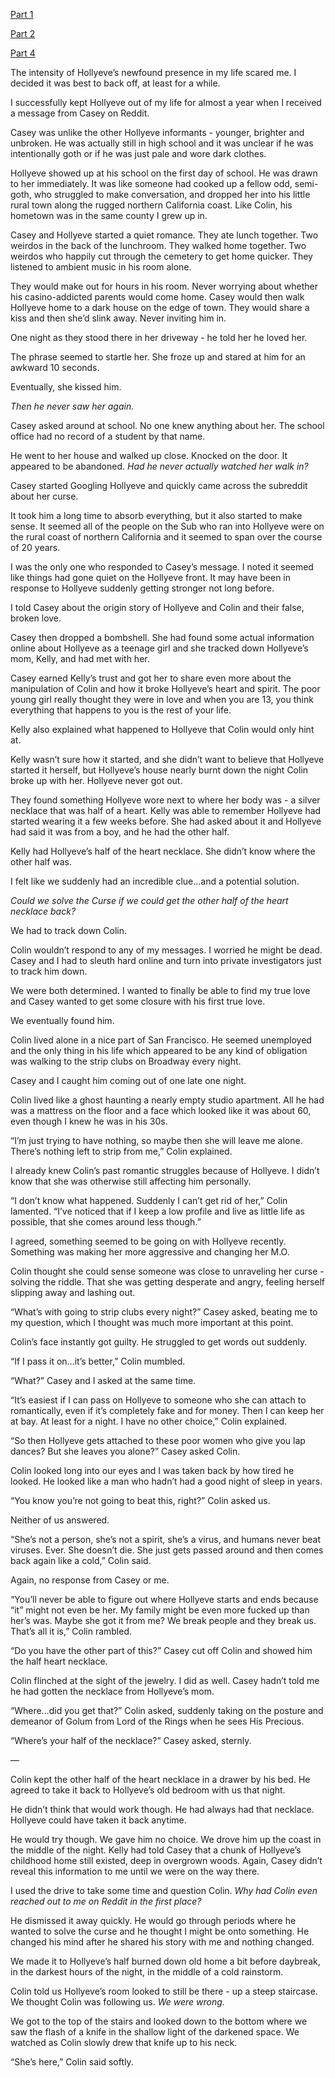 [Part 1](https://www.reddit.com/r/nosleep/comments/xvwn3d/all_my_exes_die_after_we_break_up_the_curse_of/)

[Part 2](https://www.reddit.com/r/nosleep/comments/xxidln/all_my_exes_die_after_we_break_up_the_curse_of/)

[Part 4](https://www.reddit.com/r/nosleep/comments/y1c12x/all_my_exes_die_after_we_break_up_the_curse_of/)

The intensity of Hollyeve’s newfound presence in my life scared me. I decided it was best to back off, at least for a while. 

I successfully kept Hollyeve out of my life for almost a year when I received a message from Casey on Reddit.

Casey was unlike the other Hollyeve informants - younger, brighter and unbroken. He was actually still in high school and it was unclear if he was intentionally goth or if he was just pale and wore dark clothes.

Hollyeve showed up at his school on the first day of school. He was drawn to her immediately. It was like someone had cooked up a fellow odd, semi-goth, who struggled to make conversation, and dropped her into his little rural town along the rugged northern California coast. Like Colin, his hometown was in the same county I grew up in.  

Casey and Hollyeve started a quiet romance. They ate lunch together. Two weirdos in the back of the lunchroom. They walked home together. Two weirdos who happily cut through the cemetery to get home quicker. They listened to ambient music in his room alone. 

They would make out for hours in his room. Never worrying about whether his casino-addicted parents would come home. Casey would then walk Hollyeve home to a dark house on the edge of town. They would share a kiss and then she’d slink away. Never inviting him in. 

One night as they stood there in her driveway - he told her he loved her. 

The phrase seemed to startle her. She froze up and stared at him for an awkward 10 seconds. 

Eventually, she kissed him. 

*Then he never saw her again.* 

Casey asked around at school. No one knew anything about her. The school office had no record of a student by that name. 

He went to her house and walked up close. Knocked on the door. It appeared to be abandoned. *Had he never actually watched her walk in?* 

Casey started Googling Hollyeve and quickly came across the subreddit about her curse. 

It took him a long time to absorb everything, but it also started to make sense. It seemed all of the people on the Sub who ran into Hollyeve were on the rural coast of northern California and it seemed to span over the course of 20 years.

I was the only one who responded to Casey’s message. I noted it seemed like things had gone quiet on the Hollyeve front. It may have been in response to Hollyeve suddenly getting stronger not long before. 

I told Casey about the origin story of Hollyeve and Colin and their false, broken love. 

Casey then dropped a bombshell. She had found some actual information online about Hollyeve as a teenage girl and she tracked down Hollyeve’s mom, Kelly, and had met with her. 

Casey earned Kelly’s trust and got her to share even more about the manipulation of Colin and how it broke Hollyeve’s heart and spirit. The poor young girl really thought they were in love and when you are 13, you think everything that happens to you is the rest of your life. 

Kelly also explained what happened to Hollyeve that Colin would only hint at. 

Kelly wasn’t sure how it started, and she didn’t want to believe that Hollyeve started it herself, but Hollyeve’s house nearly burnt down the night Colin broke up with her. Hollyeve never got out.

They found something Hollyeve wore next to where her body was - a silver necklace that was half of a heart. Kelly was able to remember Hollyeve had started wearing it a few weeks before. She had asked about it and Hollyeve had said it was from a boy, and he had the other half. 

Kelly had Hollyeve’s half of the heart necklace. She didn’t know where the other half was. 

I felt like we suddenly had an incredible clue…and a potential solution. 

*Could we solve the Curse if we could get the other half of the heart necklace back?* 

We had to track down Colin. 

Colin wouldn’t respond to any of my messages. I worried he might be dead. Casey and I had to sleuth hard online and turn into private investigators just to track him down. 

We were both determined. I wanted to finally be able to find my true love and Casey wanted to get some closure with his first true love. 

We eventually found him. 

Colin lived alone in a nice part of San Francisco. He seemed unemployed and the only thing in his life which appeared to be any kind of obligation was walking to the strip clubs on Broadway every night. 

Casey and I caught him coming out of one late one night. 

Colin lived like a ghost haunting a nearly empty studio apartment. All he had was a mattress on the floor and a face which looked like it was about 60, even though I knew he was in his 30s. 

“I’m just trying to have nothing, so maybe then she will leave me alone. There’s nothing left to strip from me,” Colin explained. 

I already knew Colin’s past romantic struggles because of Hollyeve. I didn’t know that she was otherwise still affecting him personally. 

“I don’t know what happened. Suddenly I can’t get rid of her,” Colin lamented. “I’ve noticed that if I keep a low profile and live as little life as possible, that she comes around less though.”

I agreed, something seemed to be going on with Hollyeve recently. Something was making her more aggressive and changing her M.O.

Colin thought she could sense someone was close to unraveling her curse - solving the riddle. That she was getting desperate and angry, feeling herself slipping away and lashing out. 

“What’s with going to strip clubs every night?” Casey asked, beating me to my question, which I thought was much more important at this point. 

Colin’s face instantly got guilty. He struggled to get words out suddenly. 

“If I pass it on…it’s better,” Colin mumbled. 

“What?” Casey and I asked at the same time. 

“It’s easiest if I can pass on Hollyeve to someone who she can attach to romantically, even if it’s completely fake and for money. Then I can keep her at bay. At least for a night. I have no other choice,” Colin explained. 

“So then Hollyeve gets attached to these poor women who give you lap dances? But she leaves you alone?” Casey asked Colin. 

Colin looked long into our eyes and I was taken back by how tired he looked. He looked like a man who hadn’t had a good night of sleep in years. 

“You know you’re not going to beat this, right?” Colin asked us. 

Neither of us answered. 

“She’s not a person, she’s not a spirit, she’s a virus, and humans never beat viruses. Ever. She doesn’t die. She just gets passed around and then comes back again like a cold,” Colin said. 

Again, no response from Casey or me. 

“You’ll never be able to figure out where Hollyeve starts and ends because “it” might not even be her. My family might be even more fucked up than her’s was. Maybe she got it from me? We break people and they break us. That’s all it is,” Colin rambled. 

“Do you have the other part of this?” Casey cut off Colin and showed him the half heart necklace. 

Colin flinched at the sight of the jewelry. I did as well. Casey hadn’t told me he had gotten the necklace from Hollyeve’s mom. 

“Where…did you get that?” Colin asked, suddenly taking on the posture and demeanor of Golum from Lord of the Rings when he sees His Precious. 

“Where’s your half of the necklace?” Casey asked, sternly.

—

Colin kept the other half of the heart necklace in a drawer by his bed. He agreed to take it back to Hollyeve’s old bedroom with us that night. 

He didn’t think that would work though. He had always had that necklace. Hollyeve could have taken it back anytime. 

He would try though. We gave him no choice. We drove him up the coast in the middle of the night. Kelly had told Casey that a chunk of Hollyeve’s childhood home still existed, deep in overgrown woods. Again, Casey didn’t reveal this information to me until we were on the way there. 

I used the drive to take some time and question Colin. *Why had Colin even reached out to me on Reddit in the first place?*

He dismissed it away quickly. He would go through periods where he wanted to solve the curse and he thought I might be onto something. He changed his mind after he shared his story with me and nothing changed. 

We made it to Hollyeve’s half burned down old home a bit before daybreak, in the darkest hours of the night, in the middle of a cold rainstorm. 

Colin told us Hollyeve’s room looked to still be there - up a steep staircase. We thought Colin was following us. *We were wrong.* 

We got to the top of the stairs and looked down to the bottom where we saw the flash of a knife in the shallow light of the darkened space. We watched as Colin slowly drew that knife up to his neck. 

“She’s here,” Colin said softly.